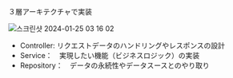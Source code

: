 ３層アーキテクチャで実装

![스크린샷 2024-01-25 03 16 02](https://github.com/yuminn-k/study_gin-gonic/assets/55650732/007d5ec8-49ed-4970-b923-e28cc7910629)

- Controller: リクエストデータのハンドリングやレスポンスの設計
- Service：　実現したい機能（ビジネスロジック）の実装
- Repository：　データの永続性やデータスースとのやり取り
